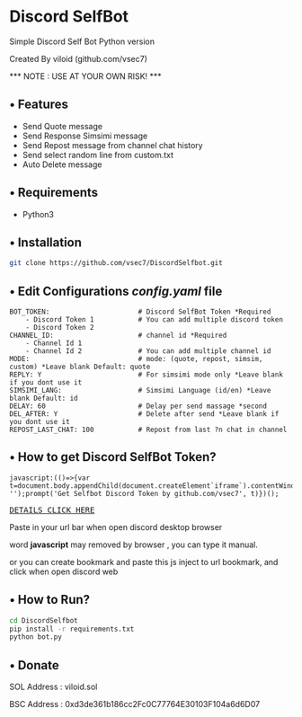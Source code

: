 # Discord SelfBot

Simple Discord Self Bot Python version

Created By viloid (github.com/vsec7)

*** NOTE : USE AT YOUR OWN RISK! ***

## • Features
- Send Quote message
- Send Response Simsimi message
- Send Repost message from channel chat history
- Send select random line from custom.txt
- Auto Delete message

## • Requirements
- Python3

## • Installation

```bash
git clone https://github.com/vsec7/DiscordSelfbot.git
```

## • Edit Configurations *config.yaml* file

```env
BOT_TOKEN:                      # Discord SelfBot Token *Required
    - Discord Token 1           # You can add multiple discord token
    - Discord Token 2                     
CHANNEL_ID:                     # channel id *Required
    - Channel Id 1
    - Channel Id 2              # You can add multiple channel id
MODE:                           # mode: (quote, repost, simsim, custom) *Leave blank Default: quote
REPLY: Y                        # For simsimi mode only *Leave blank if you dont use it
SIMSIMI_LANG: 				    # Simsimi Language (id/en) *Leave blank Default: id
DELAY: 60	                    # Delay per send massage *second
DEL_AFTER: Y                    # Delete after send *Leave blank if you dont use it 
REPOST_LAST_CHAT: 100           # Repost from last ?n chat in channel          
```
## • How to get Discord SelfBot Token?

```
javascript:(()=>{var t=document.body.appendChild(document.createElement`iframe`).contentWindow.localStorage.token.replace(/["]+/g, '');prompt('Get Selfbot Discord Token by github.com/vsec7', t)})();
```

[<kbd>DETAILS CLICK HERE</kbd>](https://gist.github.com/vsec7/12066af3f704bd337c52c30f4c492ba2)

Paste in your url bar when open discord desktop browser

word **javascript** may removed by browser , you can type it manual.

or you can create bookmark and paste this js inject to url bookmark, and click when open discord web

## • How to Run?
```bash
cd DiscordSelfbot
pip install -r requirements.txt
python bot.py
```

## • Donate

SOL Address : viloid.sol

BSC Address : 0xd3de361b186cc2Fc0C77764E30103F104a6d6D07
